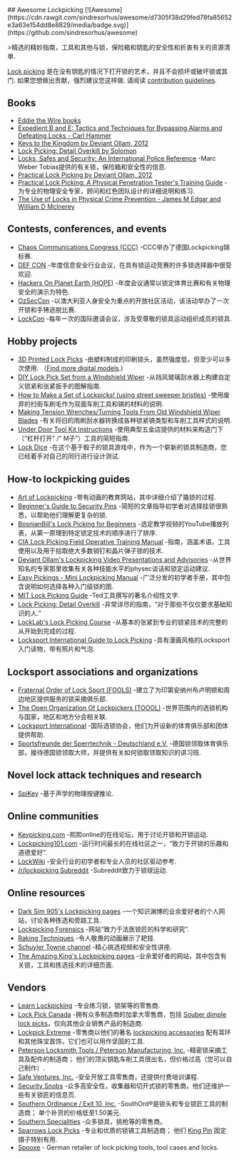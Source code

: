 <div class="github-widget" data-repo="fabacab/awesome-lockpicking"></div>
<script async src="https://pagead2.googlesyndication.com/pagead/js/adsbygoogle.js"></script><ins class="adsbygoogle" style="display:block" data-ad-client="ca-pub-6890694312814945" data-ad-slot="5473692530" data-ad-format="auto"  data-full-width-responsive="true"></ins><script>(adsbygoogle = window.adsbygoogle || []).push({});</script>
## Awesome Lockpicking [![Awesome](https://cdn.rawgit.com/sindresorhus/awesome/d7305f38d29fed78fa85652e3a63e154dd8e8829/media/badge.svg)](https://github.com/sindresorhus/awesome)

&gt;精选的精妙指南，工具和其他与锁，保险箱和钥匙的安全性和折衷有关的资源清单.

[Lock picking](https://en.wikipedia.org/wiki/Lock_picking) 是在没有钥匙的情况下打开锁的艺术，并且不会损坏或破坏锁或其门. 如果您想做出贡献，强烈建议您这样做. 请阅读 [contribution guidelines](https://github.com/fabacab/awesome-lockpicking/blob/master/CONTRIBUTING.md).



## Books

* [Eddie the Wire books](https://www.dropbox.com/sh/k3z4dm4vyyojp3o/AAAIXQuwMmNuCch_StLPUYm-a?dl=0)
* [Expedient B and E: Tactics and Techniques for Bypassing Alarms and Defeating Locks - Carl Hammer](https://www.amazon.com/Expedient-Tactics-Techniques-Bypassing-Defeating/dp/0873646886/)
* [Keys to the Kingdom by Deviant Ollam, 2012](https://www.elsevier.com/books/keys-to-the-kingdom/ollam/978-1-59749-983-5)
* [Lock Picking: Detail Overkill by Solomon](https://www.dropbox.com/s/y39ix9u9qpqffct/Lockpicking%20Detail%20Overkill.pdf?dl=0)
* [Locks, Safes and Security: An International Police Reference](https://www.goodreads.com/en/book/show/525753.Locks_Safes_and_Security) -Marc Weber Tobias提供的有关锁，保险箱和安全性的信息.
* [Practical Lock Picking by Deviant Ollam, 2012](https://www.elsevier.com/books/practical-lock-picking/ollam/978-1-59749-989-7)
* [Practical Lock Picking: A Physical Penetration Tester's Training Guide](https://web.archive.org/web/20200309084722/http://www.rageuniversity.org/PRISONESCAPE/PRISON%20LOCKS%20AND%20KEYS/Practical.Lock.Picking.pdf) -为专业的物理安全专家，顾问和红色团队设计的详细说明和练习.
* [The Use of Locks in Physical Crime Prevention - James M Edgar and William D Mclnerey](https://www.scribd.com/book/282594402/The-Use-of-Locks-in-Physical-Crime-Prevention-National-Crime-Prevention-Institute)

## Contests, conferences, and events

* [Chaos Communications Congress (CCC)](https://www.ccc.de/) -CCC举办了德国Lockpicking锦标赛.
* [DEF CON](https://defcon.org/) -年度信息安全行业会议，在具有锁运动竞赛的许多锁选择器中很受欢迎.
* [Hackers On Planet Earth (HOPE)](https://hope.net/) -年度会议通常以锁定体育比赛和有关物理安全的演示为特色.
* [OzSecCon](https://ozseccon.com/) -以澳大利亚人身安全为重点的开放社区活动，该活动举办了一次开锁和手铐逃脱比赛.
* [LockCon](https://toool.nl/LockCon) -每年一次的国际邀请会议，涉及受尊敬的锁具运动组织成员的锁具.

## Hobby projects

* [3D Printed Lock Picks](http://blog.shop.23b.org/2014/11/3d-printed-lock-picks.html)  -由塑料制成的印刷锁头，虽然强度低，但至少可以多次使用.  （[Find more digital models](https://www.yeggi.com/q/lockpick/).)
* [DIY Lock Pick Set from a Windshield Wiper](http://www.itstactical.com/skillcom/lock-picking/how-to-make-a-diy-lock-pick-set-from-a-windshield-wiper/) -从挡风玻璃刮水器上构建自定义锁紧和张紧扳手的图解指南.
* [How to Make a Set of Lockpicks! (using street sweeper bristles)](https://www.instructables.com/id/How-to-Make-a-set-of-Lockpicks/) -使用废弃的扫街车刷毛作为双面车削工具和镐的材料的说明.
* [Making Tension Wrenches/Turning Tools From Old Windshield Wiper Blades](https://www.instructables.com/id/Making-Tension-WrenchesTurning-Tools-From-Old-Wind/) -有关将旧的雨刷刮水器转换成各种锁紧镐类型和车削工具样式的说明.
* [Under Door Tool Kit Instructions](https://web.archive.org/web/20170719053154/http://enterthecore.net/files/CORE_Instructions-Under_Door.pdf) -使用典型五金店提供的材料来构造门下（“杠杆打开” /“ M子”）工具的简短指南.
* [Lock Dice](http://schuylertowne.com/blog/lockpicking-with-dice) -在这个基于骰子的锁具游戏中，作为一个崭新的锁具制造商，您已经着手对自己的同行进行设计测试.

## How-to lockpicking guides

* [Art of Lockpicking](https://art-of-lockpicking.com/) -带有动画的教育网站，其中详细介绍了撬锁的过程.
* [Beginner's Guide to Security Pins](https://web.archive.org/web/20171210065243/http://www.ninjacache.com:80/secpins_intro) -简短的文章指导初学者对选择挂锁很熟悉，以帮助他们理解更复杂的锁.
* [BosnianBill's Lock Picking for Beginners](https://www.youtube.com/playlist?list=PLTSWkYxuSlkXiSBwk3Hvbvx71sg-MH61s) -选定教学视频的YouTube播放列表，从第一原理到特定锁定技术的顺序进行了排序.
* [CIA Lock Picking Field Operative Training Manual](https://archive.org/details/CIA_Lock_Picking_Field_Operative_Training_Manual) -指南，涵盖术语，工具使用以及用于拾取绝大多数销钉和晶片弹子锁的技术.
* [Deviant Ollam's Lockpicking Video Presentations and Advisories](http://deviating.net/lockpicking/videos.html) -从世界知名的专家那里收集有关各种技能水平的physec谈话和锁定运动建议.
* [Easy Pickings - Mini Lockpicking Manual](http://index-of.es/Lockpicking/Easy%20Pickings%20-%20Mini%20Lockpicking%20Manual.pdf) -广泛分发的初学者手册，其中包含说明如何选择各种入门级锁的图.
* [MIT Lock Picking Guide](https://webunraveling.com/public/mit-lock-picking-guide/index.php) -Ted工具撰写的著名介绍性文字.
* [Lock Picking: Detail Overkill](https://web.archive.org/web/20170730120626/http://ninjacache.com/data/uploads/lockpicking-detail-overkill.pdf) -非常详尽的指南，“对于那些不仅仅要求基础知识的人.”
* [LockLab's Lock Picking Course](https://locklab.com/locklab-university/lock-picking-course-2/) -从基本的张紧到专业的锁紧技术的完整的从开始到完成的过程.
* [Locksport International Guide to Lock Picking](https://web.archive.org/web/20070222144748/http://locksport.com:80/LSIGuide/lsiguide.pdf) -具有漫画风格的Locksport入门读物，带有照片和气泡.

## Locksport associations and organizations

* [Fraternal Order of Lock Sport (FOOLS)](http://www.bloomingtonfools.org/) -建立了为印第安纳州布卢明顿和周边地区提供服务的锁采摘俱乐部.
* [The Open Organization Of Lockpickers (TOOOL)](https://toool.org/) -世界范围内的选锁机构与国家，地区和地方分会相关联.
* [Locksport International](http://locksport.com) -国际选锁协会，他们为开设新的体育俱乐部和团体提供帮助.
* [Sportsfreunde der Sperrtechnik - Deutschland e.V.](https://blog.ssdev.org/) -德国锁领取体育俱乐部，接待德国锁领取大师，并提供有关如何锁取领取知识的讲习班.

## Novel lock attack techniques and research

* [SpiKey](https://www.comp.nus.edu.sg/~junhan/papers/SpiKey_HotMobile20_CamReady.pdf) -基于声学的物理按键推论.

## Online communities

* [Keypicking.com](https://keypicking.com/) -熙熙online的在线论坛，用于讨论开锁和开锁运动.
* [Lockpicking101.com](https://www.lockpicking101.com/) -运行时间最长的在线社区之一，“致力于开锁的乐趣和道德爱好”.
* [LockWiki](http://lockwiki.com/) -安全行业的初学者和专业人员的社区驱动参考.
* [/r/lockpicking Subreddit](https://www.reddit.com/r/lockpicking/) -Subreddit致力于锁球运动.

## Online resources

* [Dark Sim 905's Lockpicking pages](https://web.archive.org/web/20191127182007/https://darksim905.com/lockpicking.php) -一个知识渊博的业余爱好者的个人网站，讨论各种拣选和旁路工具.
* [Lockpicking Forensics](http://www.lockpickingforensics.com/) -网站“致力于法医锁匠的科学和研究”.
* [Raking Techniques](https://elvencraft.com/lpd/Raking%20Techniques.html) -令人敬畏的动画展示了耙技.
* [Schuyler Towne channel](https://www.youtube.com/user/SchuylerTowne/) -精心挑选视频和安全性讲座.
* [The Amazing King's Lockpicking pages](http://theamazingking.com/lockpicking.php) -业余爱好者的网站，其中包含有关锁，工具和拣选技术的详细页面.

## Vendors

* [Learn Lockpicking](https://learnlockpicking.com/) -专业练习锁，锁架等的零售商.
* [Lock Pick Canada](https://www.lockpickcanada.com/) -拥有众多制造商的加拿大零售商，包括 [Souber dimple lock picks](https://www.lockpickcanada.com/category_s/4.htm)，仅向其他企业销售产品的制造商.
* [Lockpick Extreme](https://lockpickextreme.com/) -零售商以他们的著名 [lockpicking accessories](https://lockpickextreme.com/product-category/accessories/) 配有耳环和其他珠宝首饰，它们也可以用作坚固的工具.
* [Peterson Locksmith Tools / Peterson Manufacturing, Inc.](https://www.thinkpeterson.com/)  -精密锁采摘工具及配件的制造商； 他们的顶尖钥匙车削工具很出名，但价格过高（您可以自己制作）.
* [Safe Ventures, Inc.](http://safeventures.com/) -安全开放工具零售商，还提供付费培训课程.
* [Security Snobs](https://securitysnobs.com/) -众多高安全性，收集器和切开式锁的零售商，他们还维护一些有关锁匠的信息页.
* [Southern Ordinance / Exit 10, Inc.](https://www.southord.com/)  -SouthOrd®是锁头和专业锁匠工具的制造商； 单个补货的价格低至1.50美元.
* [Southern Specialities](http://www.lockpicktools.com/) -众多锁具，挑枪等的零售商。
* [Sparrows Lock Picks](https://www.sparrowslockpicks.com/)  -专业和优质的锁镐工具制造商； 他们 [King Pin](http://www.sparrowslockpicks.com/product_p/t1.htm) 固定镊子特别有用.
* [Spooxe](http://spooxe.com/) - German retailer of lock picking tools, tool cases and locks.
